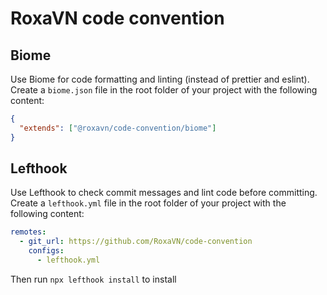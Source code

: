 # RoxaVN code convention

## Biome

Use Biome for code formatting and linting (instead of prettier and eslint). Create a `biome.json` file in the root folder of your project with the following content:

```json
{
  "extends": ["@roxavn/code-convention/biome"]
}
```

## Lefthook

Use Lefthook to check commit messages and lint code before committing. Create a `lefthook.yml` file in the root folder of your project with the following content:

```yml
remotes:
  - git_url: https://github.com/RoxaVN/code-convention
    configs:
      - lefthook.yml
```

Then run `npx lefthook install` to install
